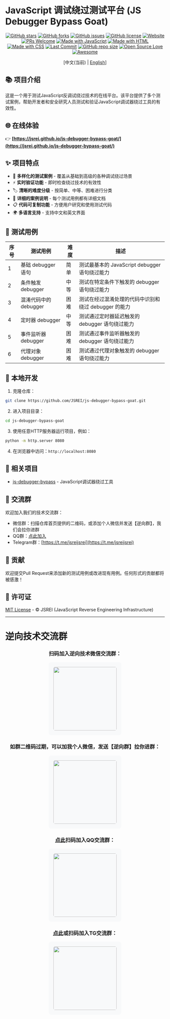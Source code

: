 # JavaScript 调试绕过测试平台 (JS Debugger Bypass Goat)

<div align="center">

[![GitHub stars](https://img.shields.io/github/stars/JSREI/js-debugger-bypass-goat?style=for-the-badge&logo=github&color=gold)](https://github.com/JSREI/js-debugger-bypass-goat/stargazers)
[![GitHub forks](https://img.shields.io/github/forks/JSREI/js-debugger-bypass-goat?style=for-the-badge&logo=github&color=blue)](https://github.com/JSREI/js-debugger-bypass-goat/network/members)
[![GitHub issues](https://img.shields.io/github/issues/JSREI/js-debugger-bypass-goat?style=for-the-badge&logo=github&color=orange)](https://github.com/JSREI/js-debugger-bypass-goat/issues)
[![GitHub license](https://img.shields.io/github/license/JSREI/js-debugger-bypass-goat?style=for-the-badge&logo=mit&color=green)](https://github.com/JSREI/js-debugger-bypass-goat/blob/main/LICENSE)
[![Website](https://img.shields.io/website?url=https%3A%2F%2Fjsrei.github.io%2Fjs-debugger-bypass-goat%2F&style=for-the-badge&logo=firefoxbrowser&logoColor=white)](https://jsrei.github.io/js-debugger-bypass-goat/)
[![PRs Welcome](https://img.shields.io/badge/PRs-welcome-brightgreen.svg?style=for-the-badge&logo=github)](https://github.com/JSREI/js-debugger-bypass-goat/pulls)
[![Made with JavaScript](https://img.shields.io/badge/Made%20with-JavaScript-yellow?style=for-the-badge&logo=javascript)](https://developer.mozilla.org/zh-CN/docs/Web/JavaScript)
[![Made with HTML](https://img.shields.io/badge/Made%20with-HTML-orange?style=for-the-badge&logo=html5)](https://developer.mozilla.org/zh-CN/docs/Web/HTML)
[![Made with CSS](https://img.shields.io/badge/Made%20with-CSS-blue?style=for-the-badge&logo=css3)](https://developer.mozilla.org/zh-CN/docs/Web/CSS)
[![Last Commit](https://img.shields.io/github/last-commit/JSREI/js-debugger-bypass-goat?style=for-the-badge&logo=github)](https://github.com/JSREI/js-debugger-bypass-goat/commits)
[![GitHub repo size](https://img.shields.io/github/repo-size/JSREI/js-debugger-bypass-goat?style=for-the-badge&logo=github)](https://github.com/JSREI/js-debugger-bypass-goat)
[![Open Source Love](https://img.shields.io/badge/Open%20Source-%E2%9D%A4-red?style=for-the-badge&logo=opensourceinitiative)](https://opensource.org/)
[![Awesome](https://img.shields.io/badge/Awesome-JS%20Reverse-blueviolet?style=for-the-badge&logo=awesomelists)](https://github.com/JSREI)

[中文(当前) | [English](README.en.md)]

</div>

## 📚 项目介绍

这是一个用于测试JavaScript反调试绕过技术的在线平台。该平台提供了多个测试案例，帮助开发者和安全研究人员测试和验证JavaScript调试器绕过工具的有效性。

## 🌐 在线体验

👉 **[https://jsrei.github.io/js-debugger-bypass-goat/](https://jsrei.github.io/js-debugger-bypass-goat/)**

## ✨ 项目特点

- 🧪 **多样化的测试案例** - 覆盖从基础到高级的各种调试绕过场景
- ⚡ **实时验证功能** - 即时检查绕过技术的有效性
- 🏷️ **清晰的难度分级** - 按简单、中等、困难进行分类
- 📖 **详细的案例说明** - 每个测试用例都有详细文档
- 📋 **代码可复制功能** - 方便用户研究和使用测试代码
- 🌍 **多语言支持** - 支持中文和英文界面

## 🧪 测试用例

| 序号 | 测试用例 | 难度 | 描述 |
|------|---------|------|------|
| 1 | 基础 debugger 语句 | 简单 | 测试最基本的 JavaScript debugger 语句绕过能力 |
| 2 | 条件触发 debugger | 中等 | 测试在特定条件下触发的 debugger 语句绕过能力 |
| 3 | 混淆代码中的 debugger | 困难 | 测试在经过混淆处理的代码中识别和绕过 debugger 的能力 |
| 4 | 定时器 debugger | 中等 | 测试通过定时器延迟触发的 debugger 语句绕过能力 |
| 5 | 事件监听器 debugger | 困难 | 测试通过事件监听器触发的 debugger 语句绕过能力 |
| 6 | 代理对象 debugger | 困难 | 测试通过代理对象触发的 debugger 语句绕过能力 |

## 🚀 本地开发

1. 克隆仓库：
```bash
git clone https://github.com/JSREI/js-debugger-bypass-goat.git
```

2. 进入项目目录：
```bash
cd js-debugger-bypass-goat
```

3. 使用任意HTTP服务器运行项目，例如：
```bash
python -m http.server 8080
```

4. 在浏览器中访问：`http://localhost:8080`

## 🔗 相关项目

- [js-debugger-bypass](https://github.com/JSREI/js-debugger-bypass) - JavaScript调试器绕过工具

## 👥 交流群

欢迎加入我们的技术交流群：

- 微信群：扫描仓库首页提供的二维码，或添加个人微信并发送【逆向群】，我们会拉你进群
- QQ群：[点此加入](https://qm.qq.com/q/YfdB3w3OEY)
- Telegram群：[https://t.me/jsreijsrei](https://t.me/jsreijsrei)

## 🤝 贡献

欢迎提交Pull Request来添加新的测试用例或改进现有用例。任何形式的贡献都将被感激！

## 📜 许可证

[MIT License](LICENSE) - © JSREI (JavaScript Reverse Engineering Infrastructure) 

---

# 逆向技术交流群

<div align="center">
  <div style="margin-bottom: 20px;">
    <h3>扫码加入逆向技术微信交流群：</h3>
    <div style="background-color: #f8f9fa; padding: 15px; border-radius: 8px; display: inline-block;">
      <img src="https://cdn.jsdelivr.net/gh/JSREI/.github/profile/README.assets/image-20241016230653669.png" style="width: 200px; border-radius: 5px;">
    </div>
  </div>

  <div style="margin-bottom: 20px;">
    <h3>如群二维码过期，可以加我个人微信，发送【逆向群】拉你进群：</h3>
    <div style="background-color: #f8f9fa; padding: 15px; border-radius: 8px; display: inline-block;">
      <img src="https://cdn.jsdelivr.net/gh/JSREI/.github/profile/README.assets/image-20231030132026541-7614065.png" style="width: 200px; border-radius: 5px;">
    </div>
  </div>

  <div style="margin-bottom: 20px;">
    <h3><a href="https://qm.qq.com/q/YfdB3w3OEY">点此</a>扫码加入QQ交流群：</h3>
    <div style="background-color: #f8f9fa; padding: 15px; border-radius: 8px; display: inline-block;">
      <img src="https://cdn.jsdelivr.net/gh/JSREI/.github/profile/README.assets/jsrei-qq-group.jpg" style="width: 200px; border-radius: 5px;">
    </div>
  </div>

  <div style="margin-bottom: 20px;">
    <h3><a href="https://t.me/jsreijsrei">点此</a>或扫码加入TG交流群：</h3>
    <div style="background-color: #f8f9fa; padding: 15px; border-radius: 8px; display: inline-block;">
      <img src="https://cdn.jsdelivr.net/gh/JSREI/.github/profile/README.assets/image-20241016231143315.png" style="width: 200px; border-radius: 5px;">
    </div>
  </div>
</div> 